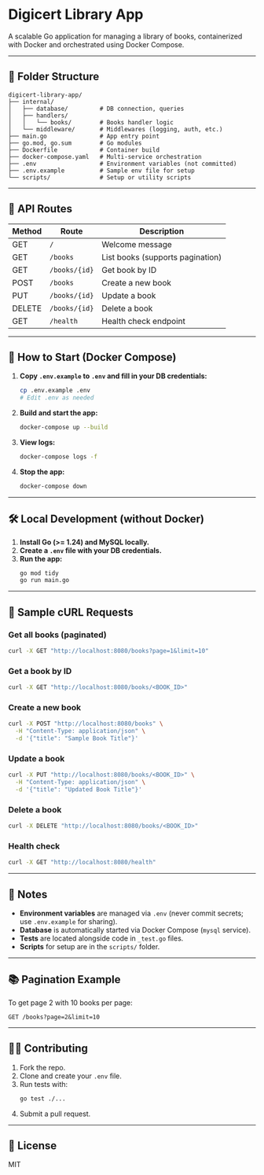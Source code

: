 # Digicert Library App

A scalable Go application for managing a library of books, containerized with Docker and orchestrated using Docker Compose.

---

## 📁 Folder Structure

```
digicert-library-app/
├── internal/
│   ├── database/         # DB connection, queries
│   ├── handlers/
│   │   └── books/        # Books handler logic
│   └── middleware/       # Middlewares (logging, auth, etc.)
├── main.go               # App entry point
├── go.mod, go.sum        # Go modules
├── Dockerfile            # Container build
├── docker-compose.yaml   # Multi-service orchestration
├── .env                  # Environment variables (not committed)
├── .env.example          # Sample env file for setup
└── scripts/              # Setup or utility scripts
```

---

## 🚦 API Routes

| Method | Route             | Description                  |
|--------|-------------------|------------------------------|
| GET    | `/`               | Welcome message              |
| GET    | `/books`          | List books (supports pagination) |
| GET    | `/books/{id}`     | Get book by ID               |
| POST   | `/books`          | Create a new book            |
| PUT    | `/books/{id}`     | Update a book                |
| DELETE | `/books/{id}`     | Delete a book                |
| GET    | `/health`         | Health check endpoint        |

---

## 🚀 How to Start (Docker Compose)

1. **Copy `.env.example` to `.env` and fill in your DB credentials:**
    ```bash
    cp .env.example .env
    # Edit .env as needed
    ```

2. **Build and start the app:**
    ```bash
    docker-compose up --build
    ```

3. **View logs:**
    ```bash
    docker-compose logs -f
    ```

4. **Stop the app:**
    ```bash
    docker-compose down
    ```

---

## 🛠️ Local Development (without Docker)

1. **Install Go (>= 1.24) and MySQL locally.**
2. **Create a `.env` file with your DB credentials.**
3. **Run the app:**
    ```bash
    go mod tidy
    go run main.go
    ```

---

## 🧪 Sample cURL Requests

### Get all books (paginated)
```bash
curl -X GET "http://localhost:8080/books?page=1&limit=10"
```

### Get a book by ID
```bash
curl -X GET "http://localhost:8080/books/<BOOK_ID>"
```

### Create a new book
```bash
curl -X POST "http://localhost:8080/books" \
  -H "Content-Type: application/json" \
  -d '{"title": "Sample Book Title"}'
```

### Update a book
```bash
curl -X PUT "http://localhost:8080/books/<BOOK_ID>" \
  -H "Content-Type: application/json" \
  -d '{"title": "Updated Book Title"}'
```

### Delete a book
```bash
curl -X DELETE "http://localhost:8080/books/<BOOK_ID>"
```

### Health check
```bash
curl -X GET "http://localhost:8080/health"
```

---

## 📝 Notes

- **Environment variables** are managed via `.env` (never commit secrets; use `.env.example` for sharing).
- **Database** is automatically started via Docker Compose (`mysql` service).
- **Tests** are located alongside code in `_test.go` files.
- **Scripts** for setup are in the `scripts/` folder.

---

## 📚 Pagination Example

To get page 2 with 10 books per page:
```
GET /books?page=2&limit=10
```

---

## 🧑‍💻 Contributing

1. Fork the repo.
2. Clone and create your `.env` file.
3. Run tests with:
    ```bash
    go test ./...
    ```
4. Submit a pull request.

---

## 📄 License

MIT
